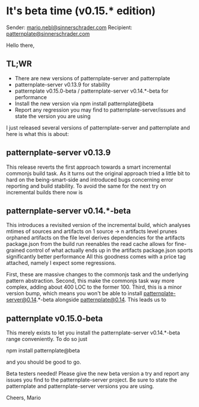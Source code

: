 # It's beta time (v0.15.* edition)

Sender: mario.nebl@sinnerschrader.com
Recipient: patternplate@sinnerschrader.com

Hello there,

## TL;WR
* There are new versions of patternplate-server and patternplate
* patternplate-server v0.13.9 for stability
* patternplate v0.15.0-beta / patternplate-server v0.14.*-beta for performance
* Install the new version via npm install patternplate@beta
* Report any regression you may find to patternplate-server/issues and state the version you are using

I just released several versions of patternplate-server and patternplate and here is what this is about:

## patternplate-server v0.13.9
This release reverts the first approach towards a smart incremental commonjs build task.
As it turns out the original approach tried a little bit to hard on the being-smart-side and introduced bugs concerning error reporting and build stability.
To avoid the same for the next try on incremental builds there now is

## patternplate-server v0.14.*-beta
This introduces a revisited version of the incremental build, which
analyses mtimes of sources and artifacts on 1 source → n artifacts level
prunes orphaned artifacts on the file level
derives dependencies for the artifacts package.json from the build run
reenables the read cache
allows for fine-grained control of what actually ends up in the artifacts package.json
sports significantly better performance
All this goodness comes with a price tag attached, namely I expect some regressions.

First, these are massive changes to the commonjs task and the underlying pattern abstraction.
Second, this make the commonjs task way more complex, adding about 400 LOC to the former 100.
Third, this is a minor version bump, which means you won't be able to install patternplate-server@0.14.*-beta alongside patternplate@0.14.
This leads us to

## patternplate v0.15.0-beta
This merely exists to let you install the patternplate-server v0.14.*-beta range conveniently. To do so just

npm install patternplate@beta

and you should be good to go.


Beta testers needed!
Please give the new beta version a try and report any issues you find to the patternplate-server project. Be sure to state the patternplate and patternplate-server versions you are using.

Cheers,
Mario
